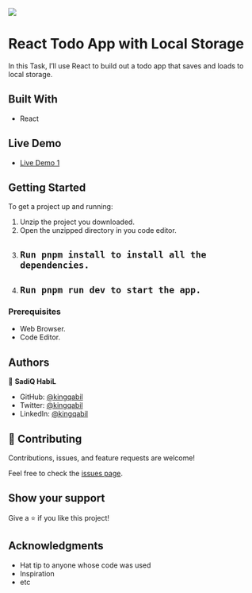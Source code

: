 ![](https://img.shields.io/badge/Microverse-blueviolet)

# React Todo App with Local Storage

In this Task, I’ll use React to build out a todo app that saves and loads to local storage.

## Built With

- React

## Live Demo

- [Live Demo 1](Coming!)


## Getting Started

To get a project up and running:

1. Unzip the project you downloaded.
2. Open the unzipped directory in you code editor.
3. ## `Run pnpm install to install all the dependencies.`
4. ## `Run pnpm run dev to start the app.`

### Prerequisites

- Web Browser.
- Code Editor.


## Authors

👤 **SadiQ HabiL**

- GitHub: [@kingqabil](https://github.com/kingqabil)
- Twitter: [@kingqabil](https://twitter.com/kingqabil)
- LinkedIn: [@kingqabil](https://linkedin.com/in/kingqabil)

## 🤝 Contributing

Contributions, issues, and feature requests are welcome!

Feel free to check the [issues page](../../issues/).

## Show your support

Give a ⭐️ if you like this project!

## Acknowledgments

- Hat tip to anyone whose code was used
- Inspiration
- etc